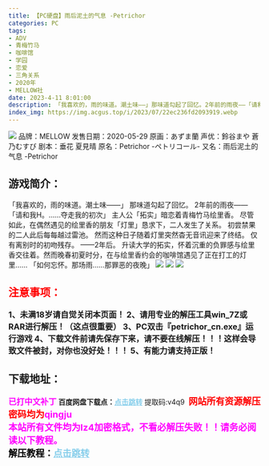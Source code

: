 ```yaml
---
title: 【PC硬盘】雨后泥土的气息 -Petrichor
categories: PC
tags:
- ADV
- 青梅竹马
- 咖啡馆
- 学园
- 恋爱
- 三角关系
- 2020年
- MELLOW社
date: 2023-4-11 8:01:00
description: 「我喜欢的，雨的味道。潮土味——」那味道勾起了回忆。2年前的雨夜——「请和我H。……夺走我的初次」主人公「拓实」暗恋着青梅竹马绘里香。尽管如此，在偶然遇见的绘里香的朋友「灯里」恳求下，二人发生了关系。初尝禁果的二人此后每每越过雷池。
index_img: https://img.acgus.top/i/2023/07/22ec236fd2093919.webp
---
```

![](https://img.acgus.top/i/2023/07/22ec236fd2093919.webp)
品牌：MELLOW
发售日期：2020-05-29
原画：あずま蘭
声优：鈴谷まや 蒼乃むすび
剧本：垂花 夏見晴
原名：Petrichor -ペトリコール-
又名：雨后泥土的气息 -Petrichor

## 游戏简介：
「我喜欢的，雨的味道。潮土味——」
那味道勾起了回忆。
2年前的雨夜——
「请和我H。……夺走我的初次」
主人公「拓实」暗恋着青梅竹马绘里香。
尽管如此，在偶然遇见的绘里香的朋友「灯里」恳求下，二人发生了关系。
初尝禁果的二人此后每每越过雷池。
然而这种日子随着灯里突然杳无音讯迎来了终结。
仅有离别时的初吻残存。
——2年后。
升读大学的拓实，怀着沉重的负罪感与绘里香交往着。然而晚春初夏时分，在与绘里香约会的咖啡馆遇见了正在打工的灯里……
「如何忘怀。那场雨……那罪恶的夜晚」
![](https://img.acgus.top/i/2023/07/09c0b9904e093948.webp)
![](https://img.acgus.top/i/2023/07/60bd0f62bf093923.webp)
![](https://img.acgus.top/i/2023/07/d4b2246253093921.webp)





## <font color=#FF0000 >注意事项：</font>
<font size=3><b>1、未满18岁请自觉关闭本页面！
2、请用专业的解压工具win_7Z或RAR进行解压！（这点很重要）
3、PC双击『petrichor_cn.exe』运行游戏
4、下载文件前请先保存下来，请不要在线解压！！！这样会导致文件被封，对你也没好处！！！
5、有能力请支持正版！</b></font>

## 下载地址：
<font color=#FF00FF size=3><b>已打中文补丁</b></font>
<b>百度网盘下载点：</b><a href="https://pan.baidu.com/s/1-7Yn_xoAR-2kCnqvd2QmzQ?pwd=v4q9" style="color: #87CEEB;"><b>点击跳转</b></a> 提取码:v4q9
<a style="padding: 0" href="https://post.qingju.org/AD/"><img style="max-width:100%" src="https://img.acgus.top/i/2024/07/478f689b8021d8d499ab43d21acf137a.gif" alt=""></a>
<b><font color=#FF0000 size=4>网站所有资源解压密码均为</b></font><b><font color=#FF00FF size=4>qingju</font><font color=#FF0000 ></font></b><br><b><font color=#FF00FF size=4>本站所有文件均为lz4加密格式，不看必解压失败！！请务必阅读以下教程。</b></font><br><b><font color=#000 size=4>解压教程：</b><a href="https://post.qingju.org/tutorial/000/" style="color: #87CEEB;"><b>点击跳转</b></a>
